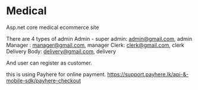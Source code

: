 # Medical
Asp.net core medical ecommerce site

There are 4 types of admin
Admin - super admin: admin@gmail.com, admin
Manager : manager@gmail.com, manager
Clerk: clerk@gmail.com, clerk
Delivery Body: delivery@gmail.com, delivery

And user can register as customer.

this is using Payhere for online payment.
https://support.payhere.lk/api-&-mobile-sdk/payhere-checkout
